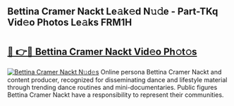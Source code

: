 ## Bettina Cramer Nackt Le𝚊k𝚎d N𝚞𝚍e - Part-TKq Vid𝚎o Photos Le𝚊ks FRM1H

# <h2><a href="http://fb7x5h.evod.top/?m=Bettina+Cramer+Nackt">🔗 👉🔴 Bettina Cramer Nackt Vid𝚎o Ph𝚘t𝚘s</a></h2>

[![Bettina Cramer Nackt N𝚞d𝚎s](https://i.imgur.com/8V9OHl7.gif)](http://fb7x5h.evod.top/?m=Bettina+Cramer+Nackt)
Online persona Bettina Cramer Nackt and content producer, recognized for disseminating dance and lifestyle material through trending dance routines and mini-documentaries. Public figures Bettina Cramer Nackt have a responsibility to represent their communities. 
